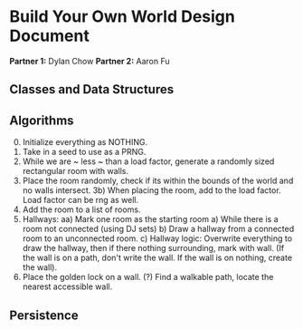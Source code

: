 # Build Your Own World Design Document

**Partner 1:**
Dylan Chow
**Partner 2:**
Aaron Fu
## Classes and Data Structures

## Algorithms
0) Initialize everything as NOTHING.
1) Take in a seed to use as a PRNG.
2) While we are ~ less ~ than a load factor, generate a randomly sized rectangular room with walls.
3) Place the room randomly, check if its within the bounds of the world and no walls intersect.
3b) When placing the room, add to the load factor. Load factor can be rng as well.
4) Add the room to a list of rooms.
5) Hallways:
    aa) Mark one room as the starting room
    a) While there is a room not connected (using DJ sets)
    b) Draw a hallway from a connected room to an unconnected room.
    c) Hallway logic: Overwrite everything to draw the hallway, then if there nothing surrounding, mark with wall.
(If the wall is on a path, don't write the wall. If the wall is on nothing, create the wall).
6) Place the golden lock on a wall. (?) Find a walkable path, locate the nearest accessible wall.
## Persistence
